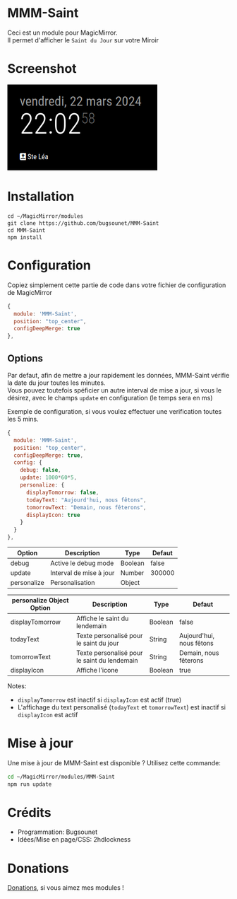 # MMM-Saint

Ceci est un module pour MagicMirror.<br>
Il permet d'afficher le `Saint du Jour` sur votre Miroir

# Screenshot
![](https://raw.githubusercontent.com/bugsounet/MMM-Saint/dev/Screenshot.png)

# Installation

```
cd ~/MagicMirror/modules
git clone https://github.com/bugsounet/MMM-Saint
cd MMM-Saint
npm install
```

# Configuration

Copiez simplement cette partie de code dans votre fichier de configuration de MagicMirror

```js
{
  module: 'MMM-Saint',
  position: "top_center",
  configDeepMerge: true
},
```

## Options

Par defaut, afin de mettre a jour rapidement les données, MMM-Saint vérifie la date du jour toutes les minutes.<br>
Vous pouvez toutefois spéficier un autre interval de mise a jour, si vous le désirez, avec le champs `update` en configuration (le temps sera en ms)

Exemple de configuration, si vous voulez effectuer une verification toutes les 5 mins.

```js
{
  module: 'MMM-Saint',
  position: "top_center",
  configDeepMerge: true,
  config: {
    debug: false,
    update: 1000*60*5,
    personalize: {
      displayTomorrow: false,
      todayText: "Aujourd'hui, nous fêtons",
      tomorrowText: "Demain, nous fêterons",
      displayIcon: true
    }
  }
},
```

 | Option  | Description | Type | Defaut |
 | ------- | --- | --- | --- |
 | debug | Active le debug mode | Boolean | false |
 | update | Interval de mise à jour | Number | 300000 |
 | personalize | Personalisation | Object | |

 | personalize Object Option  | Description | Type | Defaut |
 | ------- | --- | --- | --- |
 | displayTomorrow | Affiche le saint du lendemain | Boolean | false |
 | todayText | Texte personalisé pour le saint du jour | String | Aujourd'hui, nous fêtons |
 | tomorrowText | Texte personalisé pour le saint du lendemain | String | Demain, nous fêterons |
 | displayIcon | Affiche l'icone | Boolean | true |

Notes:
 * `displayTomorrow` est inactif si `displayIcon` est actif (true)
 * L'affichage du text personalisé (`todayText` et `tomorrowText`) est inactif si `displayIcon` est actif

# Mise à jour

Une mise à jour de MMM-Saint est disponible ?
Utilisez cette commande:

```sh
cd ~/MagicMirror/modules/MMM-Saint
npm run update
```

# Crédits
  * Programmation: Bugsounet
  * Idées/Mise en page/CSS: 2hdlockness

# Donations
[Donations](https://www.paypal.com/cgi-bin/webscr?cmd=_s-xclick&hosted_button_id=TTHRH94Y4KL36&source=url), si vous aimez mes modules !
